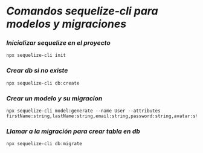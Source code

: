 # _Comandos sequelize-cli para modelos y migraciones_

### _Inicializar sequelize en el proyecto_

```
npx sequelize-cli init
```

### _Crear db si no existe_

```
npx sequelize-cli db:create
```

### _Crear un modelo y su migracion_

```
npx sequelize-cli model:generate --name User --attributes firstName:string,lastName:string,email:string,password:string,avatar:string,roleId:integer
```

### _Llamar a la migración para crear tabla en db_

```
npx sequelize-cli db:migrate
```
